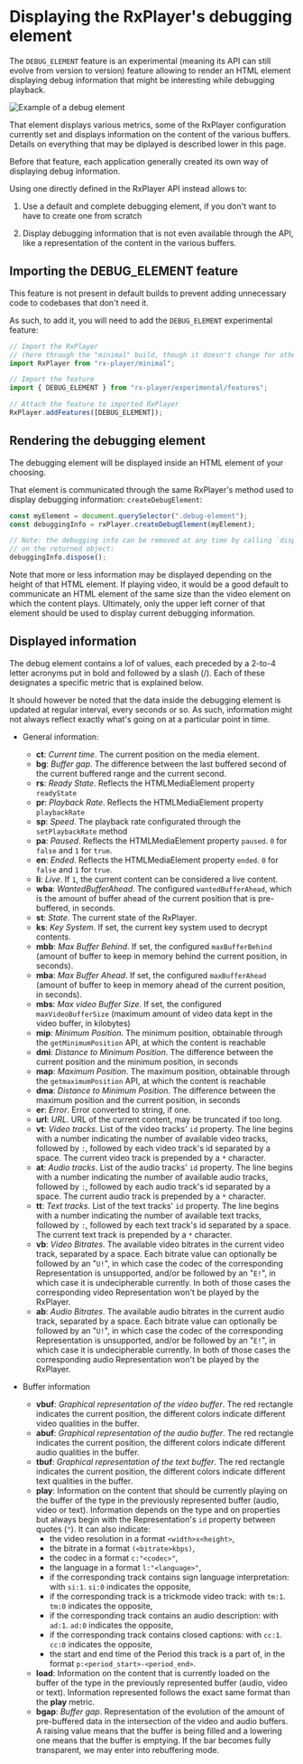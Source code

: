 # Displaying the RxPlayer's debugging element

The `DEBUG_ELEMENT` feature is an experimental (meaning its API can still evolve
from version to version) feature allowing to render an HTML element displaying
debug information that might be interesting while debugging playback.

![Example of a debug element](../../static/img/debug_elt.png)

That element displays various metrics, some of the RxPlayer configuration
currently set and displays information on the content of the various buffers.
Details on everything that may be diplayed is described lower in this page.

Before that feature, each application generally created its own way of
displaying debug information.

Using one directly defined in the RxPlayer API instead allows to:

  1. Use a default and complete debugging element, if you don't want to have to
     create one from scratch

  2. Display debugging information that is not even available through the API,
     like a representation of the content in the various buffers.


## Importing the DEBUG\_ELEMENT feature

This feature is not present in default builds to prevent adding unnecessary code
to codebases that don't need it.

As such, to add it, you will need  to add the `DEBUG_ELEMENT` experimental
feature:
```js
// Import the RxPlayer
// (here through the "minimal" build, though it doesn't change for other builds)
import RxPlayer from "rx-player/minimal";

// Import the feature
import { DEBUG_ELEMENT } from "rx-player/experimental/features";

// Attach the feature to imported RxPlayer
RxPlayer.addFeatures([DEBUG_ELEMENT]);
```


## Rendering the debugging element

The debugging element will be displayed inside an HTML element of your choosing.

That element is communicated through the same RxPlayer's method used to display
debugging information: `createDebugElement`:
```js
const myElement = document.querySelector(".debug-element");
const debuggingInfo = rxPlayer.createDebugElement(myElement);

// Note: the debugging info can be removed at any time by calling `dispose`
// on the returned object:
debuggingInfo.dispose();
```

Note that more or less information may be displayed depending on the height of
that HTML element. If playing video, it would be a good default to communicate
an HTML element of the same size than the video element on which the content
plays. Ultimately, only the upper left corner of that element should be used
to display current debugging information.


## Displayed information

The debug element contains a lof of values, each preceded by a 2-to-4 letter
acronyms put in bold and followed by a slash (/). Each of these designates a
specific metric that is explained below.

It should however be noted that the data inside the debugging element is updated
at regular interval, every seconds or so. As such, information might not always
reflect exactly what's going on at a particular point in time.

  - General information:
    - **ct**: _Current time_. The current position on the media element.
    - **bg**: _Buffer gap_. The difference between the last buffered second of the current buffered range and the current second.
    - **rs**: _Ready State_. Reflects the  HTMLMediaElement property `readyState`
    - **pr**: _Playback Rate_. Reflects the  HTMLMediaElement property `playbackRate`
    - **sp**: _Speed_. The playback rate configurated through the `setPlaybackRate` method
    - **pa**: _Paused_. Reflects the  HTMLMediaElement property `paused`. `0` for `false` and `1` for `true`.
    - **en**: _Ended_. Reflects the  HTMLMediaElement property `ended`. `0` for `false` and `1` for `true`.
    - **li**: _Live_. If `1`, the current content can be considered a live content.
    - **wba**: _WantedBufferAhead_. The configured `wantedBufferAhead`, which is the amount of buffer ahead of the current position that is pre-buffered, in seconds.
    - **st**: _State_. The current state of the RxPlayer.
    - **ks**: _Key System_. If set, the current key system used to decrypt contents.
    - **mbb**: _Max Buffer Behind_. If set, the configured `maxBufferBehind` (amount of buffer to keep in memory behind the current position, in seconds).
    - **mba**: _Max Buffer Ahead_. If set, the configured `maxBufferAhead` (amount of buffer to keep in memory ahead of the current position, in seconds).
    - **mbs**: _Max video Buffer Size_. If set, the configured `maxVideoBufferSize` (maximum amount of video data kept in the video buffer, in kilobytes)
    - **mip**: _Minimum Position_. The minimum position, obtainable through the `getMinimumPosition` API, at which the content is reachable
    - **dmi**: _Distance to Minimum Position_. The difference between the current position and the minimum position, in seconds
    - **map**: _Maximum Position_. The maximum position, obtainable through the `getmaximumPosition` API, at which the content is reachable
    - **dma**: _Distance to Minimum Position_. The difference between the maximum position and the current position, in seconds
    - **er**: _Error_. Error converted to string, if one.
    - **url**: _URL_. URL of the current content, may be truncated if too long.
    - **vt**: _Video tracks_. List of the video tracks' `id` property. The line begins with a number indicating the number of available video tracks, followed by `:`, followed by each video track's id separated by a space. The current video track is prepended by a `*` character.
    - **at**: _Audio tracks_. List of the audio tracks' `id` property. The line begins with a number indicating the number of available audio tracks, followed by `:`, followed by each audio track's id separated by a space. The current audio track is prepended by a `*` character.
    - **tt**: _Text tracks_. List of the text tracks' `id` property. The line begins with a number indicating the number of available text tracks, followed by `:`, followed by each text track's id separated by a space. The current text track is prepended by a `*` character.
    - **vb**: _Video Bitrates_. The available video bitrates in the current
      video track, separated by a space.
      Each bitrate value can optionally be followed by an "`U!`", in which case
      the codec of the corresponding Representation is unsupported, and/or be
      followed by an "`E!`", in which case it is undecipherable currently.
      In both of those cases the corresponding video Representation won't be
      played by the RxPlayer.
    - **ab**: _Audio Bitrates_. The available audio bitrates in the current
      audio track, separated by a space.
      Each bitrate value can optionally be followed by an "`U!`", in which case
      the codec of the corresponding Representation is unsupported, and/or be
      followed by an "`E!`", in which case it is undecipherable currently.
      In both of those cases the corresponding audio Representation won't be
      played by the RxPlayer.

  - Buffer information
    - **vbuf**: _Graphical representation of the video buffer_. The red rectangle indicates the current position, the different colors indicate different video qualities in the buffer.
    - **abuf**: _Graphical representation of the audio buffer_. The red rectangle indicates the current position, the different colors indicate different audio qualities in the buffer.
    - **tbuf**: _Graphical representation of the text buffer_. The red rectangle indicates the current position, the different colors indicate different text qualities in the buffer.
    - **play**: Information on the content that should be currently playing on the buffer of the type in the previously represented buffer (audio, video or text). Information depends on the type and on properties but always begin with the Representation's `id` property between quotes (`"`).
      It can also indicate:
        - the video resolution in a format `<width>x<height>`,
        - the bitrate in a format `(<bitrate>kbps)`,
        - the codec in a format `c:"<codec>"`,
        - the language in a format `l:"<language>"`,
        - if the corresponding track contains sign language interpretation: with `si:1`. `si:0` indicates the opposite,
        - if the corresponding track is a trickmode video track: with `tm:1`. `tm:0` indicates the opposite,
        - if the corresponding track contains an audio description: with `ad:1`. `ad:0` indicates the opposite,
        - if the corresponding track contains closed captions: with `cc:1`. `cc:0` indicates the opposite,
        - the start and end time of the Period this track is a part of, in the format `p:<period_start>-<period_end>`.
    - **load**: Information on the content that is currently loaded on the buffer of the type in the previously represented buffer (audio, video or text). Information represented follows the exact same format than the **play** metric.
    - **bgap**: _Buffer gap_. Representation of the evolution of the amount of pre-buffered data in the intersection of the video and audio buffers. A raising value means that the buffer is being filled and a lowering one means that the buffer is emptying. If the bar becomes fully transparent, we may enter into rebuffering mode.
